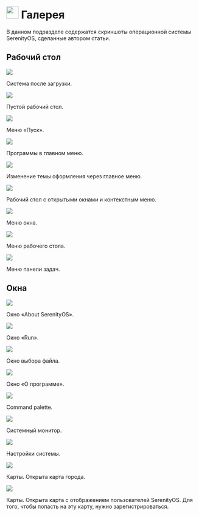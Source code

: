 # <img src="../pic/logo.png" width=32> Галерея

В данном подразделе содержатся скриншоты операционной системы SerenityOS, сделанные автором статьи.

## Рабочий стол

![](desktop1.png)

Система после загрузки.

![](empty-desktop.png)

Пустой рабочий стол.

![](start-menu.png)

Меню «Пуск».

![](start-programs.png)

Программы в главном меню.

![](start-themes.png)

Изменение темы оформления через главное меню.

![](desktop2.png)

Рабочий стол с открытыми окнами и контекстным меню.

![](win-menu.png)

Меню окна.

![](desktop-menu.png)

Меню рабочего стола.

![](panel-menu.png)

Меню панели задач.

## Окна

![](about-win.png)

Окно «About SerenityOS».

![](run-win.png)

Окно «Run».

![](files-win.png)

Окно выбора файла.

![](about-prog-win.png)

Окно «О программе».

![](command-palette-win.png)

Command palette.

![](sys-monitor-win.png)

Системный монитор.

![](settings-win.png)

Настройки системы.

![](maps-win1.png)

Карты. Открыта карта города.

![](maps-win2.png)

Карты. Открыта карта с отображением пользователей SerenityOS. Для того, чтобы попасть на эту карту, нужно зарегистрироваться.

